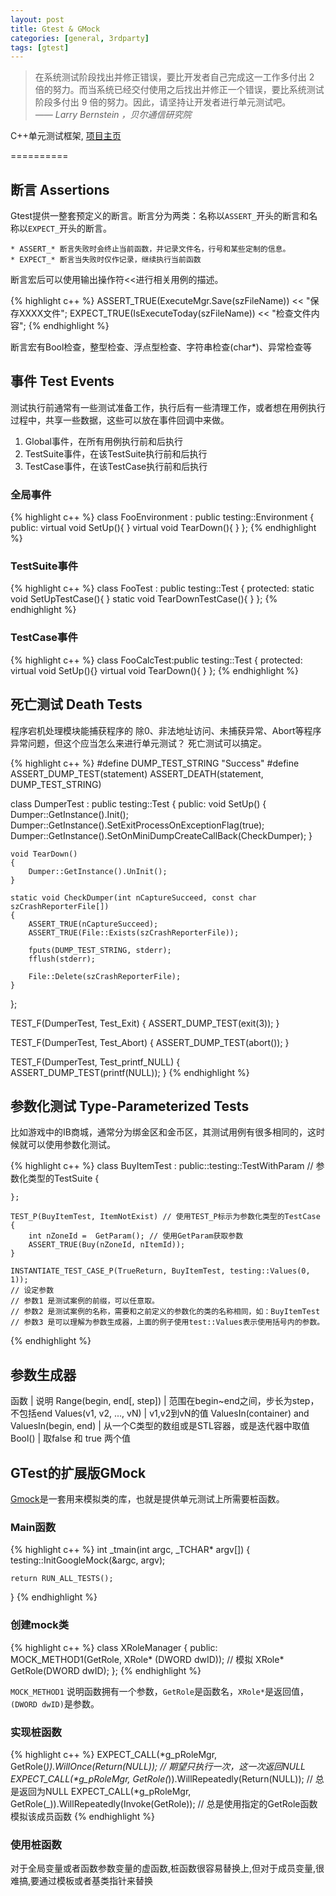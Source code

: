 ```yaml
---
layout: post
title: Gtest & GMock
categories: [general, 3rdparty]
tags: [gtest]
---
```


> 在系统测试阶段找出并修正错误，要比开发者自己完成这一工作多付出 2 倍的努力。而当系统已经交付使用之后找出并修正一个错误，要比系统测试阶段多付出 9 倍的努力。因此，请坚持让开发者进行单元测试吧。    
> *—— Larry Bernstein ，贝尔通信研究院*

C++单元测试框架, [项目主页](http://code.google.com/p/googletest/)

==========

## 断言 Assertions ##

Gtest提供一整套预定义的断言。断言分为两类：名称以`ASSERT_`开头的断言和名称以`EXPECT_`开头的断言。

    * ASSERT_* 断言失败时会终止当前函数，并记录文件名，行号和某些定制的信息。
    * EXPECT_* 断言当失败时仅作记录，继续执行当前函数

断言宏后可以使用输出操作符<<进行相关用例的描述。
	
{% highlight c++ %}
ASSERT_TRUE(ExecuteMgr.Save(szFileName)) << "保存XXXX文件";
EXPECT_TRUE(IsExecuteToday(szFileName)) << "检查文件内容";
{% endhighlight %}

断言宏有Bool检查，整型检查、浮点型检查、字符串检查(char*)、异常检查等

## 事件 Test Events ##
测试执行前通常有一些测试准备工作，执行后有一些清理工作，或者想在用例执行过程中，共享一些数据，这些可以放在事件回调中来做。

1. Global事件，在所有用例执行前和后执行
1. TestSuite事件，在该TestSuite执行前和后执行
1. TestCase事件，在该TestCase执行前和后执行

### 全局事件 ###
	
{% highlight c++ %}
class FooEnvironment : public testing::Environment
{
public:
	virtual void SetUp(){ }
	virtual void TearDown(){ }
};
{% endhighlight %}

### TestSuite事件 ###
{% highlight c++ %}
class FooTest : public testing::Test 
{
protected:
	static void SetUpTestCase(){ }
	static void TearDownTestCase(){ }
};
{% endhighlight %}
		
### TestCase事件 ###

{% highlight c++ %}
class FooCalcTest:public testing::Test
{
protected:
	virtual void SetUp(){}
	virtual void TearDown(){ }
};
{% endhighlight %}
		
## 死亡测试 Death Tests ##
程序宕机处理模块能捕获程序的 除0、非法地址访问、未捕获异常、Abort等程序异常问题，但这个应当怎么来进行单元测试？
死亡测试可以搞定。

{% highlight c++ %}
#define DUMP_TEST_STRING "Success"
#define ASSERT_DUMP_TEST(statement) ASSERT_DEATH(statement, DUMP_TEST_STRING)

class DumperTest : public testing::Test
{
public:
	void SetUp() 
	{
		Dumper::GetInstance().Init();
		Dumper::GetInstance().SetExitProcessOnExceptionFlag(true);
		Dumper::GetInstance().SetOnMiniDumpCreateCallBack(CheckDumper);	
	}

	void TearDown() 
	{
		Dumper::GetInstance().UnInit();
	}	

	static void CheckDumper(int nCaptureSucceed, const char szCrashReporterFile[])
	{
		ASSERT_TRUE(nCaptureSucceed);
		ASSERT_TRUE(File::Exists(szCrashReporterFile));

		fputs(DUMP_TEST_STRING, stderr);
		fflush(stderr);

		File::Delete(szCrashReporterFile);
	}
};

TEST_F(DumperTest, Test_Exit)
{
	ASSERT_DUMP_TEST(exit(3));
}

TEST_F(DumperTest, Test_Abort)
{
	ASSERT_DUMP_TEST(abort());
}

TEST_F(DumperTest, Test_printf_NULL)
{
	ASSERT_DUMP_TEST(printf(NULL));
}
{% endhighlight %}

## 参数化测试 Type-Parameterized Tests ##

比如游戏中的IB商城，通常分为绑金区和金币区，其测试用例有很多相同的，这时候就可以使用参数化测试。
	
{% highlight c++ %}
    class BuyItemTest : public::testing::TestWithParam<int> // 参数化类型的TestSuite
    {
    
    };
    
    TEST_P(BuyItemTest, ItemNotExist) // 使用TEST_P标示为参数化类型的TestCase
    {
    	int nZoneId =  GetParam(); // 使用GetParam获取参数
    	ASSERT_TRUE(Buy(nZoneId, nItemId));
    }
    
    INSTANTIATE_TEST_CASE_P(TrueReturn, BuyItemTest, testing::Values(0, 1));
    // 设定参数
    // 参数1 是测试案例的前缀，可以任意取。 
    // 参数2 是测试案例的名称，需要和之前定义的参数化的类的名称相同，如：BuyItemTest 
    // 参数3 是可以理解为参数生成器，上面的例子使用test::Values表示使用括号内的参数。
{% endhighlight %}

## 参数生成器 ##

函数                                                	| 说明
Range(begin, end[, step])                           | 范围在begin~end之间，步长为step，不包括end
Values(v1, v2, ..., vN)                             | v1,v2到vN的值
ValuesIn(container) and ValuesIn(begin, end)        | 从一个C类型的数组或是STL容器，或是迭代器中取值
Bool()	                                            | 取false 和 true 两个值

## GTest的扩展版GMock ##
[Gmock](http://code.google.com/p/googlemock/)是一套用来模拟类的库，也就是提供单元测试上所需要桩函数。

### Main函数 ###

{% highlight c++ %}
int _tmain(int argc, _TCHAR* argv[])
{
    testing::InitGoogleMock(&argc, argv); 

    return RUN_ALL_TESTS(); 
}
{% endhighlight %}

### 创建mock类 ###

{% highlight c++ %}
class XRoleManager
{
public:
    MOCK_METHOD1(GetRole, XRole* (DWORD dwID)); // 模拟 XRole* GetRole(DWORD dwID);
};
{% endhighlight %}
        

`MOCK_METHOD1` 说明函数拥有一个参数，`GetRole`是函数名，`XRole*`是返回值，`(DWORD dwID)`是参数。

### 实现桩函数 ###

{% highlight c++ %}
EXPECT_CALL(*g_pRoleMgr, GetRole(_)).WillOnce(Return(NULL)); // 期望只执行一次，这一次返回NULL
EXPECT_CALL(*g_pRoleMgr, GetRole(_)).WillRepeatedly(Return(NULL)); // 总是返回为NULL
EXPECT_CALL(*g_pRoleMgr, GetRole(_)).WillRepeatedly(Invoke(GetRole)); // 总是使用指定的GetRole函数模拟该成员函数
{% endhighlight %}

### 使用桩函数 ###
对于全局变量或者函数参数变量的虚函数,桩函数很容易替换上,但对于成员变量,很难搞,要通过模板或者基类指针来替换
